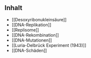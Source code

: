 ## Inhalt
- [[Desoxyribonukleinsäure]]
- [[DNA-Replikation]]
- [[Replisome]]
- [[DNA-Rekombination]]
- [[DNA-Mutationen]]
- [[Luria-Delbrück Experiment (1943)]]
- [[DNA-Schäden]]